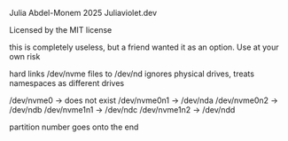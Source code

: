 Julia Abdel-Monem 2025
Juliaviolet.dev

Licensed by the MIT license

this is completely useless, but a friend wanted it as an option. Use at your own risk

hard links /dev/nvme files to /dev/nd
ignores physical drives, treats namespaces as different drives

/dev/nvme0 -> does not exist
/dev/nvme0n1 -> /dev/nda
/dev/nvme0n2 -> /dev/ndb
/dev/nvme1n1 -> /dev/ndc
/dev/nvme1n2 -> /dev/ndd

partition number goes onto the end